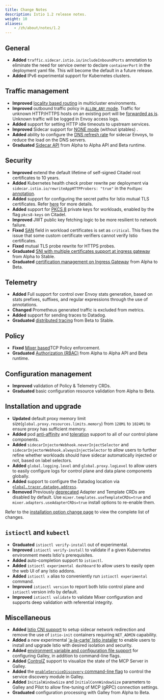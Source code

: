 ```yaml
---
title: Change Notes
description: Istio 1.2 release notes.
weight: 10
aliases:
    - /zh/about/notes/1.2
---
```


## General

- **Added** `traffic.sidecar.istio.io/includeInboundPorts` annotation to eliminate the need for service owner to declare `containerPort` in the deployment yaml file.  This will become the default in a future release.
- **Added** IPv6 experimental support for Kubernetes clusters.

## Traffic management

- **Improved** [locality based routing](/docs/ops/traffic-management/locality-load-balancing/) in multicluster environments.
- **Improved** outbound traffic policy in [`ALLOW_ANY` mode](/docs/reference/config/installation-options/#global-options). Traffic for unknown HTTP/HTTPS hosts on an existing port will be [forwarded as is](/docs/tasks/traffic-management/egress/egress-control/#envoy-passthrough-to-external-services). Unknown traffic will be logged in Envoy access logs.
- **Added** support for setting HTTP idle timeouts to upstream services.
- **Improved** Sidecar support for [NONE mode](/docs/reference/config/networking/sidecar/#CaptureMode) (without iptables) .
- **Added** ability to configure the [DNS refresh rate](/docs/reference/config/installation-options/#global-options) for sidecar Envoys, to reduce the load on the DNS servers.
- **Graduated** [Sidecar API](/docs/reference/config/networking/sidecar/) from Alpha to Alpha API and Beta runtime.

## Security

- **Improved** extend the default lifetime of self-signed Citadel root certificates to 10 years.
- **Added** Kubernetes health check prober rewrite per deployment via `sidecar.istio.io/rewriteAppHTTPProbers: "true"` in the `PodSpec` [annotation](/docs/ops/setup/app-health-check/#use-annotations-on-pod).
- **Added** support for configuring the secret paths for Istio mutual TLS certificates. Refer [here](https://github.com/istio/istio/issues/11984) for more details.
- **Added** support for [PKCS 8](https://en.wikipedia.org/wiki/PKCS_8) private keys for workloads, enabled by the flag `pkcs8-keys` on Citadel.
- **Improved** JWT public key fetching logic to be more resilient to network failure.
- **Fixed** [SAN](https://tools.ietf.org/html/rfc5280#section-4.2.1.6) field in workload certificates is set as `critical`. This fixes the issue that some custom certificate verifiers cannot verify Istio certificates.
- **Fixed** mutual TLS probe rewrite for HTTPS probes.
- **Graduated** [SNI with multiple certificates support at ingress gateway](/docs/reference/config/networking/gateway/) from Alpha to Stable.
- **Graduated** [certification management on Ingress Gateway](/docs/tasks/traffic-management/ingress/secure-ingress-sds/) from Alpha to Beta.

## Telemetry

- **Added** Full support for control over Envoy stats generation, based on stats prefixes, suffixes, and regular expressions through the use of annotations.
- **Changed** Prometheus generated traffic is excluded from metrics.
- **Added** support for sending traces to Datadog.
- **Graduated** [distributed tracing](/docs/tasks/observability/distributed-tracing/) from Beta to Stable.

## Policy

- **Fixed** [Mixer based](https://github.com/istio/istio/issues/13868)TCP Policy enforcement.
- **Graduated** [Authorization (RBAC)](/docs/reference/config/security/istio.rbac.v1alpha1/) from Alpha to Alpha API and Beta runtime.

## Configuration management

- **Improved** validation of Policy & Telemetry CRDs.
- **Graduated** basic configuration resource validation from Alpha to Beta.

## Installation and upgrade

- **Updated** default proxy memory limit size(`global.proxy.resources.limits.memory`) from `128Mi` to `1024Mi` to ensure proxy has sufficient memory.
- **Added** pod [anti-affinity](https://kubernetes.io/docs/concepts/configuration/assign-pod-node/#affinity-and-anti-affinity) and [toleration](https://kubernetes.io/docs/concepts/configuration/taint-and-toleration/) support to all of our control plane components.
- **Added** `sidecarInjectorWebhook.neverInjectSelector` and `sidecarInjectorWebhook.alwaysInjectSelector` to allow users to further refine whether workloads should have sidecar automatically injected or not, based on label selectors.
- **Added** `global.logging.level` and `global.proxy.logLevel` to allow users to easily configure logs for control plane and data plane components globally.
- **Added** support to configure the Datadog location via [`global.tracer.datadog.address`](/docs/reference/config/installation-options/#global-options).
- **Removed** Previously [deprecated]( https://discuss.istio.io/t/deprecation-notice-custom-mixer-adapter-crds/2055) Adapter and Template CRDs are disabled by default. Use  `mixer.templates.useTemplateCRDs=true` and `mixer.adapters.useAdapterCRDs=true` install options to re-enable them.

Refer to the [installation option change page](/news/releases/1.2.x/announcing-1.2/helm-changes/) to view the complete list of changes.

## `istioctl` and `kubectl`

- **Graduated** `istioctl verify-install` out of experimental.
- **Improved** `istioctl verify-install` to validate if a given Kubernetes environment meets Istio's prerequisites.
- **Added** auto-completion support to `istioctl`.
- **Added** `istioctl experimental dashboard` to allow users to easily open the web UI of any Istio addons.
- **Added** `istioctl x` alias to conveniently run `istioctl experimental` command.
- **Improved** `istioctl version` to report both Istio control plane and `istioctl` version info by default.
- **Improved** `istioctl validate` to validate Mixer configuration and supports deep validation with referential integrity.

## Miscellaneous

- **Added** [Istio CNI support](/docs/setup/additional-setup/cni/) to setup sidecar network redirection and remove the use of `istio-init` containers requiring `NET_ADMIN` capability.
- **Added** a new experimental ['a-la-carte' Istio installer](https://github.com/istio/installer/wiki) to enable users to install and upgrade Istio with desired isolation and security.
- **Added** [environment variable and configuration file support](https://docs.google.com/document/d/1M-qqBMNbhbAxl3S_8qQfaeOLAiRqSBpSgfWebFBRuu8/edit) for configuring Galley, in addition to command-line flags.
- **Added** [ControlZ](/docs/ops/diagnostic-tools/controlz/) support to visualize the state of the MCP Server in Galley.
- **Added** the [`enableServiceDiscovery` command-line flag](/docs/reference/commands/galley/#galley-server) to control the service discovery module in Galley.
- **Added** `InitialWindowSize` and `InitialConnWindowSize` parameters to Galley and Pilot to allow fine-tuning of MCP (gRPC) connection settings.
- **Graduated** configuration processing with Galley from Alpha to Beta.

